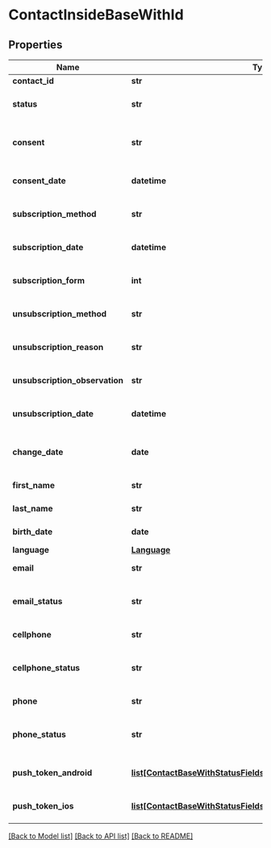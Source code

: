 # ContactInsideBaseWithId

## Properties
Name | Type | Description | Notes
------------ | ------------- | ------------- | -------------
**contact_id** | **str** |  | [optional] 
**status** | **str** | Status of the contact | [optional] [default to 'active']
**consent** | **str** | Contact consent | [optional] [readonly] [default to 'consent']
**consent_date** | **datetime** | Date and hour of the contact consent | [optional] [readonly] 
**subscription_method** | **str** | Contact subscription method | [optional] [readonly] 
**subscription_date** | **datetime** | Date and hour of the contact subscription | [optional] [readonly] 
**subscription_form** | **int** | Contact subscription form | [optional] [readonly] 
**unsubscription_method** | **str** | Contact unsubscription method | [optional] [readonly] 
**unsubscription_reason** | **str** | Contact unsubscription reason | [optional] [readonly] 
**unsubscription_observation** | **str** | Contact unsubscription observation | [optional] [readonly] 
**unsubscription_date** | **datetime** | Contact unsubscription date | [optional] [readonly] 
**change_date** | **date** | Last modification date of the contact | [optional] [readonly] 
**first_name** | **str** | First name of the contact | [optional] 
**last_name** | **str** | Last name of the contact | [optional] 
**birth_date** | **date** | Birth date of the contact | [optional] 
**language** | [**Language**](Language.md) |  | [optional] 
**email** | **str** | Email of the contact | [optional] 
**email_status** | **str** | Email channel status | [optional] [readonly] [default to 'active']
**cellphone** | **str** | Cellphone of the contact | [optional] 
**cellphone_status** | **str** | Cellphone channel status | [optional] [readonly] [default to 'active']
**phone** | **str** | Phone of the contact | [optional] 
**phone_status** | **str** | Phone channel status | [optional] [readonly] [default to 'active']
**push_token_android** | [**list[ContactBaseWithStatusFieldsSchemaBasePushTokenAndroid]**](ContactBaseWithStatusFieldsSchemaBasePushTokenAndroid.md) | Android push token of the contact | [optional] 
**push_token_ios** | [**list[ContactBaseWithStatusFieldsSchemaBasePushTokenIos]**](ContactBaseWithStatusFieldsSchemaBasePushTokenIos.md) | IOS push token of the contact | [optional] 

[[Back to Model list]](../README.md#documentation-for-models) [[Back to API list]](../README.md#documentation-for-api-endpoints) [[Back to README]](../README.md)


